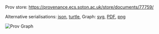 
Prov store: https://provenance.ecs.soton.ac.uk/store/documents/77759/

Alternative serialisations: [json](https://provenance.ecs.soton.ac.uk/store/documents/77759.json), [turtle](https://provenance.ecs.soton.ac.uk/store/documents/77759.ttl),
Graph: [svg](https://provenance.ecs.soton.ac.uk/store/documents/77759.svg), [PDF](https://provenance.ecs.soton.ac.uk/store/documents/77759.pdf), [png](https://provenance.ecs.soton.ac.uk/store/documents/77759.png)

![Prov Graph](https://provenance.ecs.soton.ac.uk/store/documents/77759.png)

        